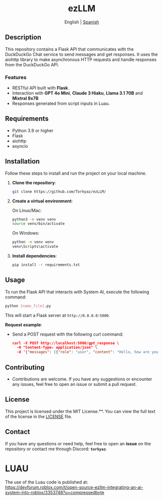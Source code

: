 <div align="center">
  <h1>
    ezLLM
  </h1>
</div>

<div align="center">
  <p dir="auto">English | <a href="https://github.com/Torkyaz/ezLLM/blob/main/README_es.md">Spanish</a></p>
</div>

## Description

This repository contains a Flask API that communicates with the DuckDuckGo Chat service to send messages and get responses. It uses the aiohttp library to make asynchronous HTTP requests and handle responses from the DuckDuckGo API.

### Features

- RESTful API built with **Flask**.
- Interaction with **GPT 4o Mini**, **Claude 3 Hiaku**, **Llama 3.1 70B** and **Mixtral 8x7B**
- Responses generated from script inputs in Luau.

## Requirements

- Python 3.9 or higher
- Flask
- aiohttp
- asyncio

## Installation

Follow these steps to install and run the project on your local machine.

1. **Clone the repository**:

   ```bash
   git clone https://github.com/Torkyaz/ezLLM/
   ```

2. **Create a virtual environment**:

   On Linux/Mac:

   ```bash
   python3 -m venv venv
   source venv/bin/activate
   ```

   On Windows:

   ```bash
   python -m venv venv
   venv\Scripts\activate
   ```

3. **Install dependencies**:

   ```bash
   pip install -r requirements.txt
   ```

## Usage

To run the Flask API that interacts with System AI, execute the following command:

```bash
python [name_file].py
```

This will start a Flask server at `http://0.0.0.0:5000`.


**Request example**:
- Send a POST request with the following curl command:

  ```json
  curl -X POST http://localhost:5000/gpt_response \
    -H "Content-Type: application/json" \
    -d '{"messages": [{"role": "user", "content": "Hello, how are you?"}]}'

  ```

## Contributing
- Contributions are welcome. If you have any suggestions or encounter any issues, feel free to open an issue or submit a pull request.

## License

This project is licensed under the MIT License.**. You can view the full text of the license in the [LICENSE](./LICENSE) file.

## Contact
If you have any questions or need help, feel free to open an **issue** on the repository or contact me through Discord: **`torkyaz`**.

# LUAU

The use of the Luau code is published at: https://devforum.roblox.com/t/open-source-ezllm-integrating-an-ai-system-into-roblox/3353748?u=compressedbyte